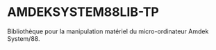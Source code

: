 # AMDEKSYSTEM88LIB-TP
Bibliothèque pour la manipulation matériel du micro-ordinateur Amdek System/88.
